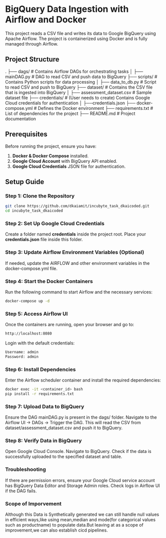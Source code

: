 # BigQuery Data Ingestion with Airflow and Docker

This project reads a CSV file and writes its data to Google BigQuery using Apache Airflow. The project is containerized using Docker and is fully managed through Airflow.

## Project Structure

. ├── dags/ # Contains Airflow DAGs for orchestrating tasks 
  │ ├── mainDAG.py # DAG to read CSV and push data to BigQuery 
  ├── scripts/ # Contains Python scripts for data processing 
  │ ├── data_to_db.py # Script to read CSV and push to BigQuery 
  ├── dataset/ # Contains the CSV file that is ingested into BigQuery 
  │ ├── assessment_dataset.csv # Sample dataset file 
  ├── credentials/ # (User needs to create) Contains Google Cloud credentials for authentication 
  │ ├──credentials.json 
  ├── docker-compose.yml # Defines the Docker environment 
  ├── requirements.txt # List of dependencies for the project 
  ├── README.md # Project documentation


## Prerequisites

Before running the project, ensure you have:

1. **Docker & Docker Compose** installed.  
2. **Google Cloud Account** with BigQuery API enabled.  
3. **Google Cloud Credentials** JSON file for authentication.

## Setup Guide

### Step 1: Clone the Repository

```sh
git clone https://github.com/dkaiamit/incubyte_task_dkaicoded.git
cd incubyte_task_dkaicoded
```


### Step 2: Set Up Google Cloud Credentials

Create a folder named **credentials** inside the project root.
Place your **credentials.json** file inside this folder.

### Step 3: Update Airflow Environment Variables (Optional)

If needed, update the AIRFLOW and other environment variables in the docker-compose.yml file.

### Step 4: Start the Docker Containers

Run the following command to start Airflow and the necessary services:

```sh
docker-compose up -d
```

### Step 5: Access Airflow UI

Once the containers are running, open your browser and go to:
```sh
http://localhost:8080
```

Login with the default credentials:

```sh 
Username: admin
Password: admin
```
### Step 6: Install Dependencies

Enter the Airflow scheduler container and install the required dependencies:

```sh
docker exec -it <container_id> bash
pip install -r requirements.txt
```

### Step 7: Upload Data to BigQuery
Ensure the DAG mainDAG.py is present in the dags/ folder.
Navigate to the Airflow UI → DAGs → Trigger the DAG.
This will read the CSV from dataset/assessment_dataset.csv and push it to BigQuery.

### Step 8: Verify Data in BigQuery
Open Google Cloud Console.
Navigate to BigQuery.
Check if the data is successfully uploaded to the specified dataset and table.

### Troubleshooting
If there are permission errors, ensure your Google Cloud service account has BigQuery Data Editor and Storage Admin roles.
Check logs in Airflow UI if the DAG fails.

### Scope of Imporvement
Although this Data is Synthetically generated we can still handle null values in efficient ways,like using mean,median and mode(for categorical values such as productname) to populate data.But leaving at as a scope of improvement,we can also establish cicd pipelines.


